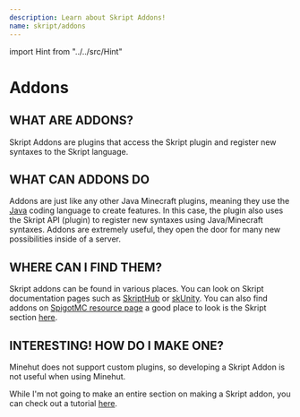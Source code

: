 ```yaml
---
description: Learn about Skript Addons!
name: skript/addons
---
```


import Hint from "../../src/Hint"

# Addons

## WHAT ARE ADDONS?

Skript Addons are plugins that access the Skript plugin and register new syntaxes to the Skript language.

## WHAT CAN ADDONS DO

Addons are just like any other Java Minecraft plugins, meaning they use the [Java](<https://en.m.wikipedia.org/wiki/Java_(programming_language)>) coding language to create features. In this case, the plugin also uses the Skript API (plugin) to register new syntaxes using Java/Minecraft syntaxes. Addons are extremely useful, they open the door for many new possibilities inside of a server.

## WHERE CAN I FIND THEM?

Skript addons can be found in various places. You can look on Skript documentation pages such as [SkriptHub](https://skripthub.net) or [skUnity](https://skunity.com). You can also find addons on [SpigotMC resource page](https://www.spigotmc.org) a good place to look is the Skript section [here](https://www.spigotmc.org/resources/categories/skript.25/).

## INTERESTING! HOW DO I MAKE ONE?

<Hint style="warning">Minehut does not support custom plugins, so developing a Skript Addon is not useful when using Minehut.</Hint>

While I'm not going to make an entire section on making a Skript addon, you can check out a tutorial [here](https://forums.skunity.com/wiki/addon/).
